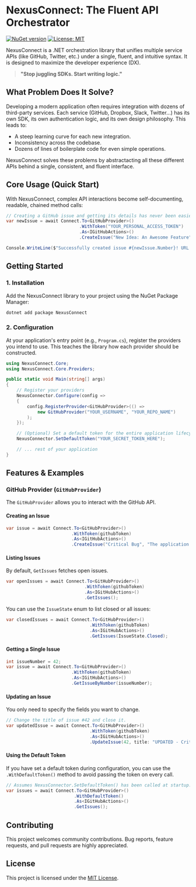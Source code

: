 # NexusConnect: The Fluent API Orchestrator

[![NuGet version](https://img.shields.io/nuget/v/NexusConnect.svg)](https://www.nuget.org/packages/NexusConnect/)
[![License: MIT](https://img.shields.io/badge/License-MIT-yellow.svg)](https://opensource.org/licenses/MIT)

NexusConnect is a .NET orchestration library that unifies multiple service APIs (like GitHub, Twitter, etc.) under a single, fluent, and intuitive syntax. It is designed to maximize the developer experience (DX).

> **"Stop juggling SDKs. Start writing logic."**

## What Problem Does It Solve?

Developing a modern application often requires integration with dozens of third-party services. Each service (GitHub, Dropbox, Slack, Twitter...) has its own SDK, its own authentication logic, and its own design philosophy. This leads to:
-   A steep learning curve for each new integration.
-   Inconsistency across the codebase.
-   Dozens of lines of boilerplate code for even simple operations.

NexusConnect solves these problems by abstractacting all these different APIs behind a single, consistent, and fluent interface.

## Core Usage (Quick Start)

With NexusConnect, complex API interactions become self-documenting, readable, chained method calls:

```csharp
// Creating a GitHub issue and getting its details has never been easier.
var newIssue = await Connect.To<GitHubProvider>()
                            .WithToken("YOUR_PERSONAL_ACCESS_TOKEN")
                            .As<IGitHubActions>()
                            .CreateIssue("New Idea: An Awesome Feature", "We should definitely implement this feature.");

Console.WriteLine($"Successfully created issue #{newIssue.Number}! URL: {newIssue.Url}");
```

## Getting Started

### 1. Installation

Add the NexusConnect library to your project using the NuGet Package Manager:

```bash
dotnet add package NexusConnect
```

### 2. Configuration

At your application's entry point (e.g., `Program.cs`), register the providers you intend to use. This teaches the library how each provider should be constructed.

```csharp
using NexusConnect.Core;
using NexusConnect.Core.Providers;

public static void Main(string[] args)
{
    // Register your providers
    NexusConnector.Configure(config =>
    {
        config.RegisterProvider<GitHubProvider>(() => 
            new GitHubProvider("YOUR_USERNAME", "YOUR_REPO_NAME")
        );
    });

    // (Optional) Set a default token for the entire application lifecycle
    NexusConnector.SetDefaultToken("YOUR_SECRET_TOKEN_HERE");

    // ... rest of your application
}
```

## Features & Examples

### GitHub Provider (`GitHubProvider`)

The `GitHubProvider` allows you to interact with the GitHub API.

#### Creating an Issue

```csharp
var issue = await Connect.To<GitHubProvider>()
                         .WithToken(githubToken)
                         .As<IGitHubActions>()
                         .CreateIssue("Critical Bug", "The application crashes on the main page.");
```

#### Listing Issues

By default, `GetIssues` fetches open issues.

```csharp
var openIssues = await Connect.To<GitHubProvider>()
                              .WithToken(githubToken)
                              .As<IGitHubActions>()
                              .GetIssues();
```

You can use the `IssueState` enum to list closed or all issues:

```csharp
var closedIssues = await Connect.To<GitHubProvider>()
                                .WithToken(githubToken)
                                .As<IGitHubActions>()
                                .GetIssues(IssueState.Closed);
```

#### Getting a Single Issue

```csharp
int issueNumber = 42;
var issue = await Connect.To<GitHubProvider>()
                         .WithToken(githubToken)
                         .As<IGitHubActions>()
                         .GetIssueByNumber(issueNumber);
```

#### Updating an Issue

You only need to specify the fields you want to change.

```csharp
// Change the title of issue #42 and close it.
var updatedIssue = await Connect.To<GitHubProvider>()
                                .WithToken(githubToken)
                                .As<IGitHubActions>()
                                .UpdateIssue(42, title: "UPDATED - Critical Bug Fixed", state: IssueState.Closed);
```

#### Using the Default Token

If you have set a default token during configuration, you can use the `.WithDefaultToken()` method to avoid passing the token on every call.

```csharp
// Assumes NexusConnector.SetDefaultToken() has been called at startup.
var issues = await Connect.To<GitHubProvider>()
                          .WithDefaultToken()
                          .As<IGitHubActions>()
                          .GetIssues();
```

## Contributing

This project welcomes community contributions. Bug reports, feature requests, and pull requests are highly appreciated.

## License

This project is licensed under the [MIT License](https://opensource.org/licenses/MIT).